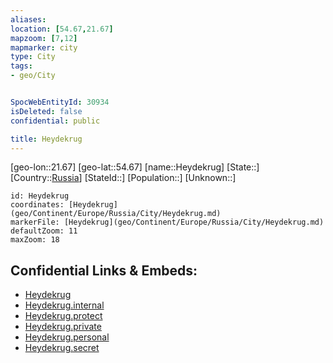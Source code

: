 ```yaml
---
aliases: 
location: [54.67,21.67]
mapzoom: [7,12] 
mapmarker: city 
type: City
tags:
- geo/City


SpocWebEntityId: 30934
isDeleted: false
confidential: public

title: Heydekrug
---
```

[geo-lon::21.67]
[geo-lat::54.67]
[name::Heydekrug]
[State::]
[Country::[Russia](geo/Continent/Europe/Russia.md)]
[StateId::]
[Population::]
[Unknown::]


```leaflet
id: Heydekrug
coordinates: [Heydekrug](geo/Continent/Europe/Russia/City/Heydekrug.md)
markerFile: [Heydekrug](geo/Continent/Europe/Russia/City/Heydekrug.md)
defaultZoom: 11 
maxZoom: 18
```


## Confidential Links & Embeds: 
- [Heydekrug](../../../../../../_public/geo/Continent/Europe/Russia/City/Heydekrug.md) 
- [Heydekrug.internal](../../../../../../_internal/geo/Continent/Europe/Russia/City/Heydekrug.internal.md) 
- [Heydekrug.protect](../../../../../../_protect/geo/Continent/Europe/Russia/City/Heydekrug.protect.md) 
- [Heydekrug.private](../../../../../../_private/geo/Continent/Europe/Russia/City/Heydekrug.private.md) 
- [Heydekrug.personal](../../../../../../_personal/geo/Continent/Europe/Russia/City/Heydekrug.personal.md) 
- [Heydekrug.secret](../../../../../../_secret/geo/Continent/Europe/Russia/City/Heydekrug.secret.md) 

